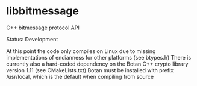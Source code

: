 libbitmessage
=============

C++ bitmessage protocol API

Status: Development

At this point the code only compiles on Linux due to missing implementations of endianness for other platforms (see btypes.h)
There is currently also a hard-coded dependency on the Botan C++ crypto library version 1.11 (see CMakeLists.txt)
Botan must be installed with prefix /usr/local, which is the default when compiling from source
